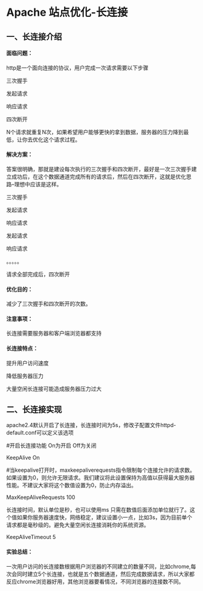 # Apache 站点优化-长连接

## 一、长连接介绍

#### **面临问题：**

http是一个面向连接的协议，用户完成一次请求需要以下步骤

三次握手

发起请求

响应请求

四次断开

N个请求就重复N次，如果希望用户能够更快的拿到数据，服务器的压力降到最低，让你去优化这个请求过程。

#### **解决方案：**

答案很明确，那就是建设每次执行的三次握手和四次断开，最好是一次三次握手建立成功后，在这个数据通道完成所有的请求后，然后在四次断开，这就是优化思路–理想中应该是这样。

三次握手

发起请求

响应请求

发起请求

响应请求

。。。。。

请求全部完成后，四次断开

#### **优化目的：**

减少了三次握手和四次断开的次数。

#### 注意事项：

长连接需要服务器和客户端浏览器都支持

#### 长连接特点：

提升用户访问速度

降低服务器压力

大量空闲长连接可能造成服务器压力过大

## 二、长连接实现

apache2.4默认开启了长连接，长连接时间为5s，修改子配置文件httpd-default.conf可以定义该选项

\#开启长连接功能 On为开启 Off为关闭

KeepAlive On

\#当keepalive打开时，maxkeepaliverequests指令限制每个连接允许的请求数。如果设置为0，则允许无限请求。我们建议将此设置保持为高值以获得最大服务器性能。不建议大家将这个数值设置为0，防止内存溢出。

MaxKeepAliveRequests 100

长连接时间，默认单位是秒，也可以使用ms 只需在数值后面添加单位就行了。这个值如果你服务器速度快，网络稳定，建议设置小一点，比如3s，因为目前单个请求都是毫秒级的。避免大量空闲长连接消耗你的系统资源。

KeepAliveTimeout 5

#### 实验总结：

一次用户访问的长连接数根据用户浏览器的不同建立的数量不同，比如chrome,每次会同时建立5个长连接，也就是五个数据通道，然后完成数据请求，所以大家都反应chrome浏览器好用，其他浏览器要看情况，不同浏览器的连接数不同。
